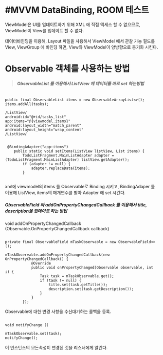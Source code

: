 #MVVM DataBinding, ROOM 테스트
============

ViewModel은 UI를 업데이트하기 위해 XML 에 직접 액세스 할 수 없으므로, 
ViewModel이 View를 업데이트 할 수 없다.

데이터바인딩을 이용해, Layout 파일을 사용해서 ViewModel 에서 관찰 가능 필드를 
View, ViewGroup 에 바인딩 하면, View와 ViewModel이 양방향으로 동기화 시킨다.

Observable 객체를 사용하는 방법
=====

> ##### ObservableList<Task> 를 이용해서 ListView 에 데이터를 바로 set 하는방법
<pre><code>
public final ObservableList<Task> items = new ObservableArrayList<>();
items.addAll(tasks);

/ListView/
android:id="@+id/tasks_list"
app:items="@{viewmodel.items}"
android:layout_width="match_parent"
android:layout_height="wrap_content"
/ListView/


 @BindingAdapter("app:items")
    public static void setItems(ListView listView, List<Task> items) {
        TodoListFragment.MainListAdapter adapter = (TodoListFragment.MainListAdapter) listView.getAdapter();
        if (adapter != null) {
            adapter.replaceData(items);
        }
 
</code></pre>
xml에 viewmodel의 items 를 Observable로 Binding 시키고, BindingAdaper 를 이용해 
ListView, items의 매개변수를 받아 Adapter 에 set 시킨다.



 ##### ObservableField<Task> 와 addOnPropertyChangedCallback 를 이용해서 title, description을 업데이트 하는 방법 
void addOnPropertyChangedCallback (Observable.OnPropertyChangedCallback callback)
<pre><code>
private final ObservableField<Task> mTaskObservable = new ObservableField<>();

mTaskObservable.addOnPropertyChangedCallback(new OnPropertyChangedCallback() {
            @Override
            public void onPropertyChanged(Observable observable, int i) {
                Task task = mTaskObservable.get();
                if (task != null) {
                    title.set(task.getTitle());
                    description.set(task.getDescription());
                }
            }
        });
</code></pre>
Observable에 대한 변경 사항을 수신대기하는 콜백을 등록.

<pre><code>
void notifyChange ()

mTaskObservable.set(task);
notifyChange();
</pre></code>
이 인스턴스의 모든속성이 변경된 것을 리스너에게 알린다.



